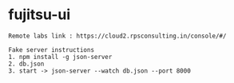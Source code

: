 # fujitsu-ui

    Remote labs link : https://cloud2.rpsconsulting.in/console/#/

    Fake server instructions
    1. npm install -g json-server
    2. db.json
    3. start -> json-server --watch db.json --port 8000